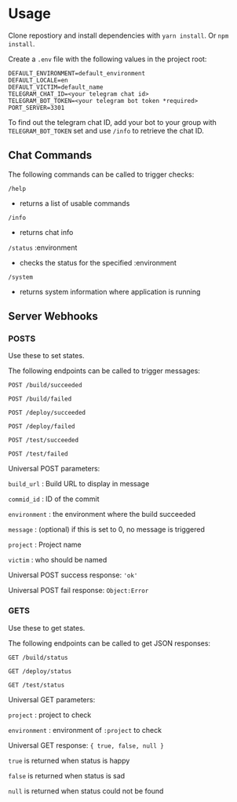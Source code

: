 # Usage

Clone repostiory and install dependencies with `yarn install`. Or `npm install`.

Create a `.env` file with the following values in the project root:

```
DEFAULT_ENVIRONMENT=default_environment
DEFAULT_LOCALE=en
DEFAULT_VICTIM=default_name
TELEGRAM_CHAT_ID=<your telegram chat id>
TELEGRAM_BOT_TOKEN=<your telegram bot token *required>
PORT_SERVER=3301
```

To find out the telegram chat ID, add your bot to your group with `TELEGRAM_BOT_TOKEN`
set and use `/info` to retrieve the chat ID.

## Chat Commands
The following commands can be called to trigger checks:

`/help`
- returns a list of usable commands

`/info`
- returns chat info

`/status` :environment
- checks the status for the specified :environment

`/system`
- returns system information where application is running

## Server Webhooks

### POSTS
Use these to set states.

The following endpoints can be called to trigger messages:

`POST /build/succeeded`

`POST /build/failed`

`POST /deploy/succeeded`

`POST /deploy/failed`

`POST /test/succeeded`

`POST /test/failed`

Universal POST parameters:

`build_url` : Build URL to display in message

`commid_id` : ID of the commit

`environment` : the environment where the build succeeded

`message` : (optional) if this is set to 0, no message is triggered

`project` : Project name

`victim` : who should be named

Universal POST success response: `'ok'`

Universal POST fail response: `Object:Error`

### GETS
Use these to get states.

The following endpoints can be called to get JSON responses:

`GET /build/status`

`GET /deploy/status`

`GET /test/status`

Universal GET parameters:

`project` : project to check

`environment` : environment of `:project` to check

Universal GET response: `{ true, false, null }`

`true` is returned when status is happy

`false` is returned when status is sad

`null` is returned when status could not be found
